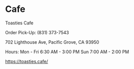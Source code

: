# Cafe
Toasties Cafe

Order Pick-Up: (831) 373-7543

702 Lighthouse Ave, Pacific Grove, CA 93950

Hours:
Mon - Fri 6:30 AM - 3:00 PM
Sun 7:00 AM - 2:00 PM

https://toasties.cafe/

